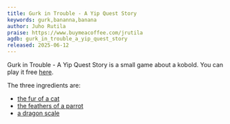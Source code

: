 ```yaml
---
title: Gurk in Trouble - A Yip Quest Story
keywords: gurk,bananna,banana
author: Juho Rutila
praise: https://www.buymeacoffee.com/jrutila
agdb: gurk_in_trouble_a_yip_quest_story
released: 2025-06-12
---
```


Gurk in Trouble - A Yip Quest Story is a small game about a kobold. You can play it free [here](https://ramoramainteractive.itch.io/gurk-in-trouble-a-yip-quest-story).

The three ingredients are:
 - [the fur of a cat](cat-fur)
 - [the feathers of a parrot](parrot-feathers)
 - [a dragon scale](dragon-scale)
